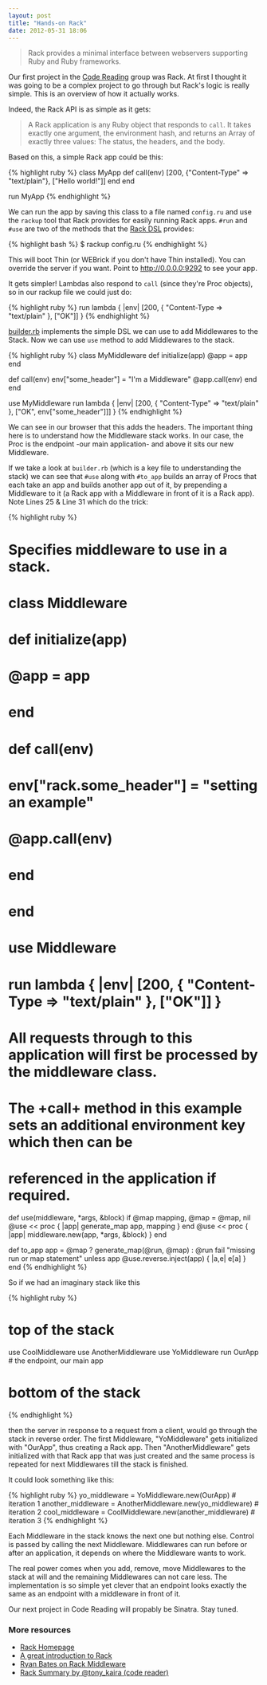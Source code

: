 ```yaml
---
layout: post
title: "Hands-on Rack"
date: 2012-05-31 18:06
---
```


> Rack provides a minimal interface between webservers supporting Ruby and Ruby frameworks.

Our first project in the [Code Reading](https://tinyletter.com/codereading) group was Rack. At first I thought it was going to be a complex project to go through but Rack's logic is really simple. This is an overview of how it actually works.

Indeed, the Rack API is as simple as it gets:

> A Rack application is any Ruby object that responds to `call`. It takes exactly one argument, the environment hash, and returns an Array of exactly three values: The status, the headers, and the body.

Based on this, a simple Rack app could be this:

{% highlight ruby %}
class MyApp
  def call(env)
    [200, {"Content-Type" => "text/plain"}, ["Hello world!"]]
  end
end

run MyApp
{% endhighlight %}

We can run the app by saving this class to a file named `config.ru` and use the `rackup` tool that Rack provides for easily running Rack apps. `#run` and `#use` are two of the methods that the [Rack DSL](https://github.com/rack/rack/blob/master/lib/rack/builder.rb) provides:

{% highlight bash %}
$ rackup config.ru
{% endhighlight %}

This will boot Thin (or WEBrick if you don't have Thin installed). You can override the server if you want. Point to http://0.0.0.0:9292 to see your app.

It gets simpler! Lambdas also respond to `call` (since they're Proc objects), so in our rackup file we could just do:

{% highlight ruby %}
run lambda { |env| [200, { "Content-Type => "text/plain" }, ["OK"]] }
{% endhighlight %}

[builder.rb](https://github.com/rack/rack/blob/master/lib/rack/builder.rb) implements the simple DSL we can use to add Middlewares to the Stack. Now we can use `use` method to add Middlewares to the stack.

{% highlight ruby %}
class MyMiddleware
  def initialize(app)
    @app = app
  end

  def call(env)
    env["some_header"] = "I'm a Middleware"
    @app.call(env)
  end
end

use MyMiddleware
run lambda { |env| [200, { "Content-Type" => "text/plain" }, ["OK", env["some_header"]]] }
{% endhighlight %}

We can see in our browser that this adds the headers. The important thing here is to understand how the Middleware stack works. In our case, the Proc is the endpoint -our main application- and above it sits our new Middleware.

If we take a look at `builder.rb` (which is a key file to understanding the stack) we can see that `#use` along with `#to_app` builds an array of Procs that each take an app and builds another app out of it, by prepending a Middleware to it (a Rack app with a Middleware in front of it is a Rack app). Note Lines 25 & Line 31 which do the trick:

{% highlight ruby %}
# Specifies middleware to use in a stack.
#
#   class Middleware
#     def initialize(app)
#       @app = app
#     end
#
#     def call(env)
#       env["rack.some_header"] = "setting an example"
#       @app.call(env)
#     end
#   end
#
#   use Middleware
#   run lambda { |env| [200, { "Content-Type => "text/plain" }, ["OK"]] }
#
# All requests through to this application will first be processed by the middleware class.
# The +call+ method in this example sets an additional environment key which then can be
# referenced in the application if required.
def use(middleware, *args, &block)
  if @map
    mapping, @map = @map, nil
    @use << proc { |app| generate_map app, mapping }
  end
  @use << proc { |app| middleware.new(app, *args, &block) }
end

def to_app
  app = @map ? generate_map(@run, @map) : @run
  fail "missing run or map statement" unless app
  @use.reverse.inject(app) { |a,e| e[a] }
end
{% endhighlight %}

So if we had an imaginary stack like this

{% highlight ruby %}
# top of the stack
use CoolMiddleware
use AnotherMiddleware
use YoMiddleware
run OurApp # the endpoint, our main app
# bottom of the stack
{% endhighlight %}

then the server in response to a request from a client, would go through the stack in reverse order. The first Middleware, "YoMiddleware" gets initialized with "OurApp", thus creating a Rack app. Then "AnotherMiddleware" gets initialized with that Rack app that was just created and the same process is repeated for next Middlewares till the stack is finished.

It could look something like this:

{% highlight ruby %}
yo_middleware = YoMiddleware.new(OurApp) # iteration 1
another_middleware = AnotherMiddleware.new(yo_middleware) # iteration 2
cool_middleware = CoolMiddleware.new(another_middleware) # iteration 3
{% endhighlight %}

Each Middleware in the stack knows the next one but nothing else. Control is passed by calling the next Middleware. Middlewares can run before or after an application, it depends on where the Middleware wants to work.

The real power comes when you add, remove, move Middlewares to the stack at will and the remaining Middlewares can not care less. The implementation is so simple yet clever that an endpoint looks exactly the same as an endpoint with a middleware in front of it.

Our next project in Code Reading will propably be Sinatra. Stay tuned.

### More resources
* [Rack Homepage](http://rack.github.com/)
* [A great introduction to Rack](http://ruby.about.com/od/rack/a/What-Is-Rack.htm)
* [Ryan Bates on Rack Middleware](http://railscasts.com/episodes/151-rack-middleware)
* [Rack Summary by @tony_kaira (code reader)](https://gist.github.com/2731566)
